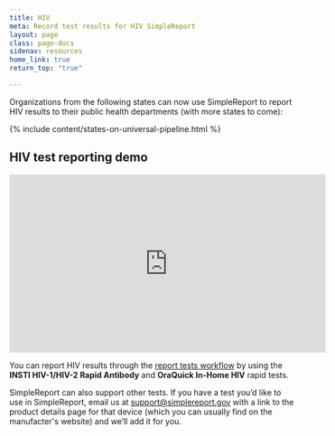 ```yaml
---
title: HIV
meta: Record test results for HIV SimpleReport
layout: page
class: page-docs
sidenav: resources
home_link: true
return_top: "true"

---
```

Organizations from the following states can now use SimpleReport to report HIV results to their public health departments (with more states to come):

{% include content/states-on-universal-pipeline.html %}

## HIV test reporting demo

<div class="usa-embed-container">
  <iframe width="560" height="315" src="https://www.youtube.com/embed/rtIbhD7QpQM?si=lmAYOKCrpcGNd4VA" title="SimpleReport for HIV Rapid Point of Care Test Results Reporting" frameborder="0" allow="accelerometer; autoplay; clipboard-write; encrypted-media; gyroscope; picture-in-picture" referrerpolicy="strict-origin-when-cross-origin" allowfullscreen></iframe>
</div>

You can report HIV results through the [report tests workflow](/using-simplereport/report-test-results/conduct-and-submit-tests/) by using the **INSTI HIV-1/HIV-2 Rapid Antibody** and **OraQuick In-Home HIV** rapid tests. 

SimpleReport can also support other tests. If you have a test you’d like to use in SimpleReport, email us at [support@simplereport.gov](mailto:support@simplereport.gov) with a link to the product details page for that device (which you can usually find on the manufacter's website) and we’ll add it for you.
